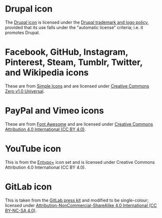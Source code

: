 # Drupal icon

The [Drupal
icon](https://www.drupal.org/about/media-kit/logo-wordmark-guidelines) is
licensed under the [Drupal trademark and logo
policy](https://www.drupal.com/trademark), provided that its use falls under the
"automatic license" criteria; i.e. it promotes Drupal.

# Facebook, GitHub, Instagram, Pinterest, Steam, Tumblr, Twitter, and Wikipedia icons

These are from [Simple Icons](https://github.com/simple-icons/simple-icons) and
are licensed under [Creative Commons Zero v1.0
Universal](https://github.com/simple-icons/simple-icons/blob/develop/LICENSE.md).

# PayPal and Vimeo icons

These are from [Font Awesome](https://github.com/FortAwesome/Font-Awesome) and
are licensed under [Creative Commons Attribution 4.0 International (CC BY
4.0)](https://github.com/FortAwesome/Font-Awesome#license).

# YouTube icon

This is from the [Entypo+](http://entypo.com/) icon set and is licensed under
Creative Commons Attribution 4.0 International (CC BY 4.0).

# GitLab icon

This is taken from the [GitLab press
kit](https://about.gitlab.com/press/press-kit/) and modified to be
single-colour; licensed under [Attribution-NonCommercial-ShareAlike 4.0
International (CC BY-NC-SA
4.0)](https://about.gitlab.com/handbook/marketing/corporate-marketing/#gitlab-trademark--logo-guidelines).

